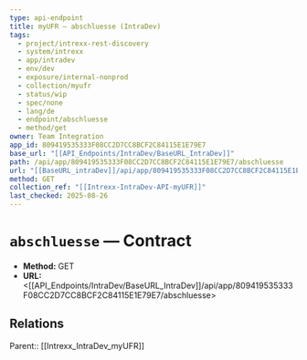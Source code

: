 ```yaml
---
type: api-endpoint
title: myUFR — abschluesse (IntraDev)
tags:
  - project/intrexx-rest-discovery
  - system/intrexx
  - app/intradev
  - env/dev
  - exposure/internal-nonprod
  - collection/myufr
  - status/wip
  - spec/none
  - lang/de
  - endpoint/abschluesse
  - method/get
owner: Team Integration
app_id: 809419535333F08CC2D7CC8BCF2C84115E1E79E7
base_url: "[[API_Endpoints/IntraDev/BaseURL_IntraDev]]"
path: /api/app/809419535333F08CC2D7CC8BCF2C84115E1E79E7/abschluesse
url: "[[BaseURL_intraDev]]/api/app/809419535333F08CC2D7CC8BCF2C84115E1E79E7/abschluesse"
method: GET
collection_ref: "[[Intrexx-IntraDev-API-myUFR]]"
last_checked: 2025-08-26
---
```


# `abschluesse` — Contract
- **Method:** GET
- **URL:** <[[API_Endpoints/IntraDev/BaseURL_IntraDev]]/api/app/809419535333F08CC2D7CC8BCF2C84115E1E79E7/abschluesse>

## Relations
Parent:: [[Intrexx_IntraDev_myUFR]]
